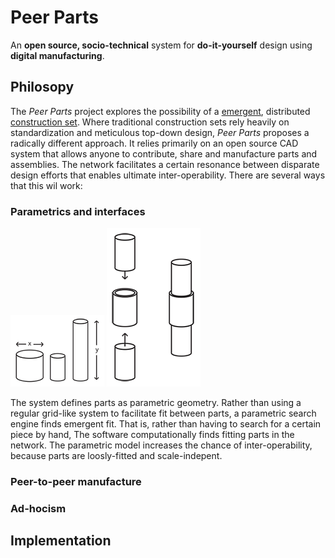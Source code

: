 # Peer Parts
An **open source, socio-technical** system for **do-it-yourself** design using **digital manufacturing**.


## Philosopy
The *Peer Parts* project explores the possibility of a [emergent](http://en.wikipedia.org/wiki/Emergence), distributed [construction set](http://en.wikipedia.org/wiki/Construction_set). Where traditional construction sets rely heavily on standardization and meticulous top-down design, *Peer Parts* proposes a radically different approach. It relies primarily on an open source CAD system that allows anyone to contribute, share and manufacture parts and assemblies. The network facilitates a certain resonance between disparate design efforts that enables ultimate inter-operability. There are several ways that this wil work:

### Parametrics and interfaces
![parametric](images/parametric.png "parametric")
![interfaces](images/assembly.png "interfaces")

The system defines parts as parametric geometry. Rather than using a regular grid-like system to facilitate fit between parts, a parametric search engine finds emergent fit. That is, rather than having to search for a certain piece by hand, The software computationally finds fitting parts in the network.
The parametric model increases the chance of inter-operability, because parts are loosly-fitted and scale-indepent.


### Peer-to-peer manufacture

### Ad-hocism


## Implementation
